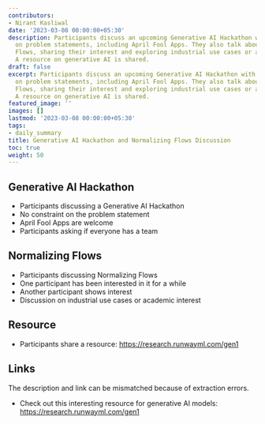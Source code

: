 ```yaml
---
contributors:
- Nirant Kasliwal
date: '2023-03-08 00:00:00+05:30'
description: Participants discuss an upcoming Generative AI Hackathon with no constraints
  on problem statements, including April Fool Apps. They also talk about Normalizing
  Flows, sharing their interest and exploring industrial use cases or academic interest.
  A resource on generative AI is shared.
draft: false
excerpt: Participants discuss an upcoming Generative AI Hackathon with no constraints
  on problem statements, including April Fool Apps. They also talk about Normalizing
  Flows, sharing their interest and exploring industrial use cases or academic interest.
  A resource on generative AI is shared.
featured_image: ''
images: []
lastmod: '2023-03-08 00:00:00+05:30'
tags:
- daily_summary
title: Generative AI Hackathon and Normalizing Flows Discussion
toc: true
weight: 50
---
```


## Generative AI Hackathon
- Participants discussing a Generative AI Hackathon
- No constraint on the problem statement
- April Fool Apps are welcome
- Participants asking if everyone has a team

## Normalizing Flows
- Participants discussing Normalizing Flows
- One participant has been interested in it for a while
- Another participant shows interest
- Discussion on industrial use cases or academic interest

## Resource
- Participants share a resource: https://research.runwayml.com/gen1

## Links
The description and link can be mismatched because of extraction errors.

- Check out this interesting resource for generative AI models: https://research.runwayml.com/gen1